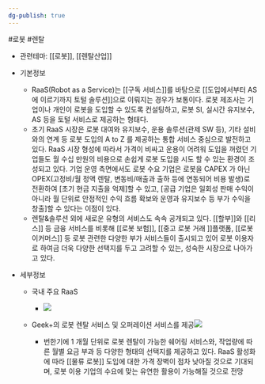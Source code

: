 ```yaml
---
dg-publish: true
---
```

#로봇 #렌탈 

- 관련테마: [[로봇]], [[렌탈산업]]


- 기본정보
	- RaaS(Robot as a Service)는 [[구독 서비스]]를 바탕으로 [[도입에서부터 AS에 이르기까지 토털 솔루션]]으로 이뤄지는 경우가 보통이다. 로봇 제조사는 기업이나 개인이 로봇을 도입할 수 있도록 컨설팅하고, 로봇 SI, 실시간 유지보수, AS 등을 토털 서비스로 제공하는 형태다.  
	- 초기 RaaS 시장은 로봇 대여와 유지보수, 운용 솔루션(관제 SW 등), 기타 설비와의 연계 등 로봇 도입의 A to Z 를 제공하는 통합 서비스 중심으로 발전하고 있다. RaaS 시장 형성에 따라서 가격이 비싸고 운용이 어려워 도입을 꺼렸던 기업들도 월 수십 만원의 비용으로 손쉽게 로봇 도입을 시도 할 수 있는 환경이 조성되고 있다. 기업 운영 측면에서도 로봇 수요 기업은 로봇을 CAPEX 가 아닌 OPEX(고정비/월 정액 렌탈, 변동비/매출과 출하 등에 연동되어 비용 발생)로 전환하여 [초기 현금 지출을 억제]할 수 있고, [공급 기업은 일회성 판매 수익이 아니라 월 단위로 안정적인 수익 흐름 확보와 운영과 유지보수 등 부가 수익을 창출]할 수 있다는 이점이 있다.
	- 렌탈&솔루션 외에 새로운 유형의 서비스도 속속 공개되고 있다. [[할부]]와 [[리스]] 등 금융 서비스를 비롯해 [[로봇 보험]], [[중고 로봇 거래 ]]플랫폼, [[로봇 이커머스]] 등 로봇 관련한 다양한 부가 서비스들이 출시되고 있어 로봇 이용자로 하여금 더욱 다양한 선택지를 두고 고려할 수 있는, 성숙한 시장으로 나아가고 있다.


- 세부정보
	- 국내 주요 RaaS
		- ![](https://i.imgur.com/8U66rUz.png)

	- Geek+의 로봇 렌탈 서비스 및 오퍼레이션 서비스를 제공![](https://i.imgur.com/2IXWm6p.png)
		- 번한기에 1 개월 단위로 로봇 렌탈이 가능한 쉐어링 서비스와, 작업량에 따른 월별 요금 부과 등 다양한 형태의 선택지를 제공하고 있다. RaaS 활성화에 따라 [[물류 로봇]] 도입에 대한 가격 장벽이 점차 낮아질 것으로 기대되며, 로봇 이용 기업의 수요에 맞는 유연한 활용이 가능해질 것으로 전망